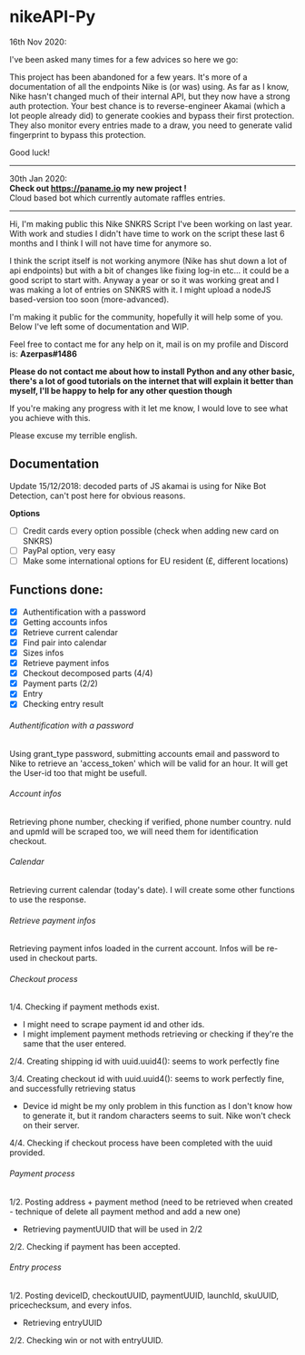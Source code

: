 # nikeAPI-Py

16th Nov 2020:

I've been asked many times for a few advices so here we go:

This project has been abandoned for a few years. It's more of a documentation of all the endpoints Nike is (or was) using.
As far as I know, Nike hasn't changed much of their internal API, but they now have a strong auth protection. Your best chance is to reverse-engineer Akamai (which a lot people already did) to generate cookies and bypass their first protection. 
They also monitor every entries made to a draw, you need to generate valid fingerprint to bypass this protection. 

Good luck!

-------------------------

30th Jan 2020:     
**Check out https://paname.io my new project !**     
Cloud based bot which currently automate raffles entries.      

-------------------------      

Hi, I'm making public this Nike SNKRS Script I've been working on last year. With work and studies I didn't have time to work on the script these last 6 months and I think I will not have time for anymore so. 

I think the script itself is not working anymore (Nike has shut down a lot of api endpoints) but with a bit of changes like fixing log-in etc... it could be a good script to start with. Anyway a year or so it was working great and I was making a lot of entries on SNKRS with it.
I might upload a nodeJS based-version too soon (more-advanced). 

I'm making it public for the community, hopefully it will help some of you. 
Below I've left some of documentation and WIP. 

Feel free to contact me for any help on it, mail is on my profile and Discord is: **Azerpas#1486**

**Please do not contact me about how to install Python and any other basic, there's a lot of good tutorials on the internet that will explain it better than myself, I'll be happy to help for any other question though** 

If you're making any progress with it let me know, I would love to see what you achieve with this. 

Please excuse my terrible english.

## Documentation

Update 15/12/2018: decoded parts of JS akamai is using for Nike Bot Detection, can't post here for obvious reasons.

**Options**
- [ ] Credit cards every option possible (check when adding new card on SNKRS)
- [ ] PayPal option, very easy
- [ ] Make some international options for EU resident (£, different locations)

## Functions done:
- [x] Authentification with a password
- [x] Getting accounts infos
- [x] Retrieve current calendar
- [x] Find pair into calendar
- [x] Sizes infos
- [x] Retrieve payment infos
- [x] Checkout decomposed parts (4/4)
- [x] Payment parts (2/2)
- [x] Entry
- [x] Checking entry result

###### Authentification with a password
Using grant_type password, submitting accounts email and password to Nike to retrieve an 'access_token' which will be valid for an hour.
It will get the User-id too that might be usefull. 

###### Account infos
Retrieving phone number, checking if verified, phone number country.
nuId and upmId will be scraped too, we will need them for identification checkout. 

###### Calendar
Retrieving current calendar (today's date). I will create some other functions to use the response.

###### Retrieve payment infos
Retrieving payment infos loaded in the current account.
Infos will be re-used in checkout parts.

###### Checkout process
1/4. Checking if payment methods exist.
- I might need to scrape payment id and other ids. 
- I might implement payment methods retrieving or checking if they're the same that the user entered.

2/4. Creating shipping id with uuid.uuid4(): seems to work perfectly fine

3/4. Creating checkout id with uuid.uuid4(): seems to work perfectly fine, and successfully retrieving status
- Device id might be my only problem in this function as I don't know how to generate it, but it random characters seems to suit. Nike won't check on their server.

4/4. Checking if checkout process have been completed with the uuid provided.

###### Payment process
1/2. Posting address + payment method (need to be retrieved when created - technique of delete all payment method and add a new one)
- Retrieving paymentUUID that will be used in 2/2

2/2. Checking if payment has been accepted.

###### Entry process 
1/2. Posting deviceID, checkoutUUID, paymentUUID, launchId, skuUUID, pricechecksum, and every infos.
- Retrieving entryUUID

2/2. Checking win or not with entryUUID.
